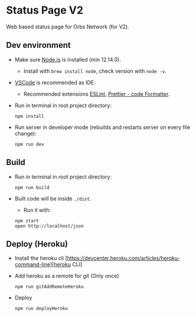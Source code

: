 # Status Page V2

Web based status page for Orbs Network (for V2).

## Dev environment

* Make sure [Node.js](https://nodejs.org/) is installed (min 12.14.0).

  * Install with `brew install node`, check version with `node -v`.

* [VSCode](https://code.visualstudio.com/) is recommended as IDE.

  * Recommended extensions [ESLint](https://marketplace.visualstudio.com/items?itemName=dbaeumer.vscode-eslint), [Prettier - code Formatter](https://marketplace.visualstudio.com/items?itemName=esbenp.prettier-vscode).

* Run in terminal in root project directory:

  ```
  npm install
  ```

* Run server in developer mode (rebuilds and restarts server on every file change):

  ```
  npm run dev
  ```

## Build

* Run in terminal in root project directory:

  ```
  npm run build
  ```

* Built code will be inside `./dist`.

  * Run it with: 
  
  ```
  npm start
  open http://localhost/json
  ```
  
## Deploy (Heroku)

* Install the heroku cli [https://devcenter.heroku.com/articles/heroku-command-line][heroku CLI]


* Add heroku as a remote for git (Only once)
  ```
  npm run gitAddRemoteHeroku
  ```
  
* Deploy
  ```
  npm run deployHeroku
  ```
  
  


[heroku CLI]: https://devcenter.heroku.com/articles/heroku-command-line